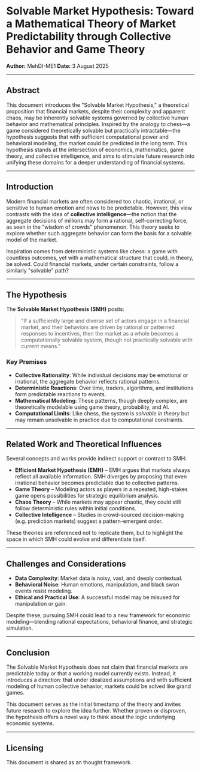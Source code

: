 
# Solvable Market Hypothesis: Toward a Mathematical Theory of Market Predictability through Collective Behavior and Game Theory

**Author:** MehDI-ME1
**Date:** 3 August 2025

---

## Abstract

This document introduces the "Solvable Market Hypothesis," a theoretical proposition that financial markets, despite their complexity and apparent chaos, may be inherently solvable systems governed by collective human behavior and mathematical principles. Inspired by the analogy to chess—a game considered theoretically solvable but practically intractable—the hypothesis suggests that with sufficient computational power and behavioral modeling, the market could be predicted in the long term. This hypothesis stands at the intersection of economics, mathematics, game theory, and collective intelligence, and aims to stimulate future research into unifying these domains for a deeper understanding of financial systems.

---

## Introduction

Modern financial markets are often considered too chaotic, irrational, or sensitive to human emotion and news to be predictable. However, this view contrasts with the idea of **collective intelligence**—the notion that the aggregate decisions of millions may form a rational, self-correcting force, as seen in the "wisdom of crowds" phenomenon. This theory seeks to explore whether such aggregate behavior can form the basis for a solvable model of the market.

Inspiration comes from deterministic systems like chess: a game with countless outcomes, yet with a mathematical structure that could, in theory, be solved. Could financial markets, under certain constraints, follow a similarly "solvable" path?

---

## The Hypothesis

The **Solvable Market Hypothesis (SMH)** posits:

> "If a sufficiently large and diverse set of actors engage in a financial market, and their behaviors are driven by rational or patterned responses to incentives, then the market as a whole becomes a computationally solvable system, though not practically solvable with current means."

### Key Premises

- **Collective Rationality**: While individual decisions may be emotional or irrational, the aggregate behavior reflects rational patterns.
- **Deterministic Reactions**: Over time, traders, algorithms, and institutions form predictable reactions to events.
- **Mathematical Modeling**: These patterns, though deeply complex, are theoretically modelable using game theory, probability, and AI.
- **Computational Limits**: Like chess, the system is *solvable in theory* but may remain unsolvable in practice due to computational constraints.

---

## Related Work and Theoretical Influences

Several concepts and works provide indirect support or contrast to SMH:

- **Efficient Market Hypothesis (EMH)** – EMH argues that markets always reflect all available information. SMH diverges by proposing that even irrational behavior becomes predictable due to collective patterns.
- **Game Theory** – Modeling actors as players in a repeated, high-stakes game opens possibilities for strategic equilibrium analysis.
- **Chaos Theory** – While markets may appear chaotic, they could still follow deterministic rules within initial conditions.
- **Collective Intelligence** – Studies in crowd-sourced decision-making (e.g. prediction markets) suggest a pattern-emergent order.

These theories are referenced not to replicate them, but to highlight the space in which SMH could evolve and differentiate itself.

---

## Challenges and Considerations

- **Data Complexity**: Market data is noisy, vast, and deeply contextual.
- **Behavioral Noise**: Human emotions, manipulation, and black swan events resist modeling.
- **Ethical and Practical Use**: A successful model may be misused for manipulation or gain.

Despite these, pursuing SMH could lead to a new framework for economic modeling—blending rational expectations, behavioral finance, and strategic simulation.

---

## Conclusion

The Solvable Market Hypothesis does not claim that financial markets are predictable today or that a working model currently exists. Instead, it introduces a direction: that under idealized assumptions and with sufficient modeling of human collective behavior, markets could be solved like grand games.

This document serves as the initial timestamp of the theory and invites future research to explore the idea further. Whether proven or disproven, the hypothesis offers a novel way to think about the logic underlying economic systems.

---

## Licensing

This document is shared as an thought framework.

